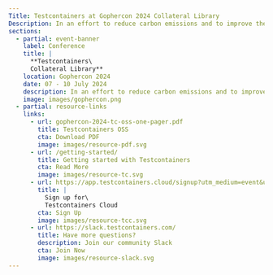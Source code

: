 ```yaml
---
Title: Testcontainers at Gophercon 2024 Collateral Library
Description: In an effort to reduce carbon emissions and to improve the environmental friendliness of our booth, we've decided to offer digital versions of our collateral.
sections:
  - partial: event-banner
    label: Conference
    title: |
      **Testcontainers\
      Collateral Library**
    location: Gophercon 2024
    date: 07 - 10 July 2024
    description: In an effort to reduce carbon emissions and to improve the environmental friendliness of our booth, we've decided to offer digital versions of our collateral.
    image: images/gophercon.png
  - partial: resource-links
    links:
      - url: gophercon-2024-tc-oss-one-pager.pdf
        title: Testcontainers OSS
        cta: Download PDF
        image: images/resource-pdf.svg
      - url: /getting-started/
        title: Getting started with Testcontainers
        cta: Read More
        image: images/resource-tc.svg
      - url: https://app.testcontainers.cloud/signup?utm_medium=event&utm_source=2024-gophercon-jul&utm_content=collateral
        title: |
          Sign up for\
          Testcontainers Cloud
        cta: Sign Up
        image: images/resource-tcc.svg
      - url: https://slack.testcontainers.com/
        title: Have more questions?
        description: Join our community Slack
        cta: Join Now
        image: images/resource-slack.svg
---
```

